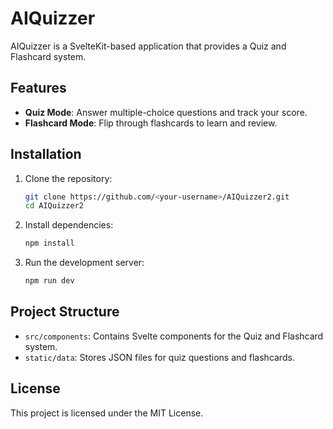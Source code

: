 # AIQuizzer

AIQuizzer is a SvelteKit-based application that provides a Quiz and Flashcard system.

## Features

- **Quiz Mode**: Answer multiple-choice questions and track your score.
- **Flashcard Mode**: Flip through flashcards to learn and review.

## Installation

1. Clone the repository:
   ```bash
   git clone https://github.com/<your-username>/AIQuizzer2.git
   cd AIQuizzer2
   ```

2. Install dependencies:
   ```bash
   npm install
   ```

3. Run the development server:
   ```bash
   npm run dev
   ```

## Project Structure

- `src/components`: Contains Svelte components for the Quiz and Flashcard system.
- `static/data`: Stores JSON files for quiz questions and flashcards.

## License

This project is licensed under the MIT License.

